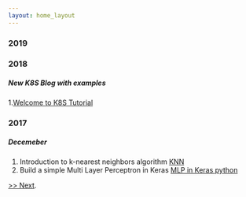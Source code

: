 ```yaml
---
layout: home_layout
---
```

### [](#header-2) 2019

### [](#header-2) 2018

##### New K8S Blog with examples
1.[Welcome to K8S Tutorial](./page/k8s/index)


### [](#header-2) 2017

##### Decemeber

1.  Introduction to k-nearest neighbors algorithm [KNN](./page/knn)
2.  Build a simple Multi Layer Perceptron in Keras [MLP in Keras python](./page/mlp_keras)

[>> Next](#).
